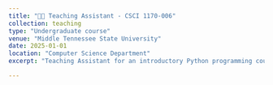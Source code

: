 ```yaml
---
title: "🧑‍🏫 Teaching Assistant - CSCI 1170-006"
collection: teaching
type: "Undergraduate course"
venue: "Middle Tennessee State University"
date: 2025-01-01
location: "Computer Science Department"
excerpt: "Teaching Assistant for an introductory Python programming course, covering functional decomposition, algorithm design, data structures, and UNIX tools."

---
```



